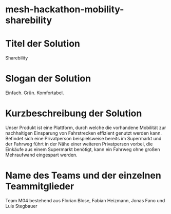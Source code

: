 # mesh-hackathon-mobility-sharebility

# Titel der Solution
Sharebility

# Slogan der Solution
Einfach. Grün. Komfortabel.

# Kurzbeschreibung der Solution
Unser Produkt ist eine Plattform, durch welche die vorhandene Mobilität zur nachhaltigen Einsparung von Fahrstrecken effizient genutzt werden kann. 
Befindet sich eine Privatperson beispielsweise bereits im Supermarkt und der Fahrweg führt in der Nähe einer weiteren Privatperson vorbei, die Einkäufe aus einem Supermarkt benötigt, kann ein Fahrweg ohne großen Mehraufwand eingespart werden. 

# Name des Teams und der einzelnen Teammitglieder
Team M04 bestehend aus
  Florian Blose,
  Fabian Heizmann,
  Jonas Fano und
  Luis Stegbauer
  
